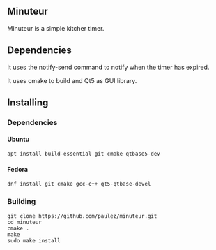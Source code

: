 ## Minuteur

Minuteur is a simple kitcher timer.

## Dependencies

It uses the notify-send command to notify when the timer has expired.

It uses cmake to build and Qt5 as GUI library.

## Installing

### Dependencies

#### Ubuntu

```
apt install build-essential git cmake qtbase5-dev
```

#### Fedora

```
dnf install git cmake gcc-c++ qt5-qtbase-devel
```

### Building

```
git clone https://github.com/paulez/minuteur.git
cd minuteur
cmake .
make
sudo make install
```
